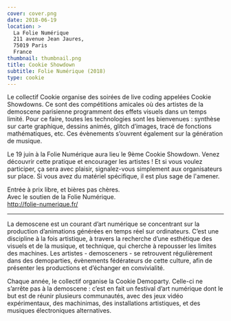 ```yaml
---
cover: cover.png
date: 2018-06-19
location: >
  La Folie Numérique
  211 avenue Jean Jaures,
  75019 Paris
  France
thumbnail: thumbnail.png
title: Cookie Showdown
subtitle: Folie Numérique (2018)
type: cookie
---
```


Le collectif Cookie organise des soirées de live coding appelées Cookie Showdowns. Ce sont des compétitions amicales où des artistes de la demoscene parisienne programment des effets visuels dans un temps limité. Pour ce faire, toutes les technologies sont les bienvenues : synthèse sur carte graphique, dessins animés, glitch d’images, tracé de fonctions mathématiques, etc. Ces évènements s’ouvrent également sur la génération de musique.

Le 19 juin à la Folie Numérique aura lieu le 9ème Cookie Showdown. Venez découvrir cette pratique et encourager les artistes ! Et si vous voulez participer, ça sera avec plaisir, signalez-vous simplement aux organisateurs sur place. Si vous avez du matériel spécifique, il est plus sage de l'amener.

Entrée à prix libre, et bières pas chères.  
Avec le soutien de la Folie Numérique.  
http://folie-numerique.fr/

---

La demoscene est un courant d’art numérique se concentrant sur la production d’animations générées en temps réel sur ordinateurs. C’est une discipline à la fois artistique, à travers la recherche d’une esthétique des visuels et de la musique, et technique, qui cherche à repousser les limites des machines. Les artistes - demosceners - se retrouvent régulièrement dans des demoparties, évènements fédérateurs de cette culture, afin de présenter les productions et d’échanger en convivialité.

Chaque année, le collectif organise la Cookie Demoparty. Celle-ci ne s’arrête pas à la demoscene : c’est en fait un festival d’art numérique dont le but est de réunir plusieurs communautés, avec des jeux vidéo expérimentaux, des machinimas, des installations artistiques, et des musiques électroniques alternatives.
